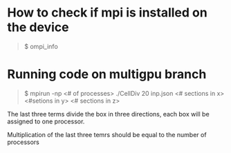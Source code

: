 # How to check if mpi is installed on the device

> $ ompi_info

# Running code on multigpu branch

> $ mpirun -np <# of processes>  ./CellDiv 20 inp.json <# sections in x> <#setions in y> <# sections in z>

The last three terms divide the box in three directions, each box will be assigned to one processor.

Multiplication of the last three temrs should be equal to the number of processors
